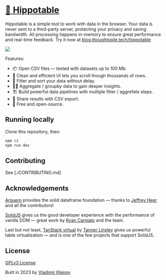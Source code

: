 # [🦛 Hippotable](https://blog.thoughtspile.tech/hippotable/)

Hippotable is a simple tool to work with data in the browser. Your data is never sent to a third-party server, protecting your privacy and saving bandwidth. All processing happens in-memory to ensure great performance and real-time feedback. Try it now at [blog.thoughtspile.tech/hippotable](https://blog.thoughtspile.tech/hippotable/)

![](./docs/hippotable.png)

Features:

- 📦 Open CSV files — tested with datasets up to 100 Mb.
- 🚀 Clean and efficient UI lets you scroll though thousands of rows.
- 🔎 Filter and sort your data without delay.
- 👩‍🔬 Aggregate / groupby data to gain deeper insights.
- 🏗️ Build powerful data pipelines with multiple filter / aggrefate steps.
- 💾 Share results with CSV export.
- 💯 Free and open-source.

## Running locally

Clone this repository, then:

```sh
npm ci
npm run dev
```

## Contributing

See [./CONTRIBUTING.md]

## Acknowledgements

[Arquero](https://github.com/uwdata/arquero) provides the solid dataframe foundation — thanks to [Jeffrey Heer](https://twitter.com/jeffrey_heer) and all the contributors!

[SolidJS](https://github.com/solidjs/solid/) gives us the good developer experience with the performance of vanilla DOM — great work by [Ryan Carniato](https://twitter.com/RyanCarniato) and the team.

Last but not least, [TanStack virtual](https://github.com/TanStack/virtual) by [Tanner Linsley](https://twitter.com/tannerlinsley) gives us powerful table virtualization — and is one of the few projects that support SolidJS.

## License

[GPLv3 License](./LICENSE)

Built in 2023 by [Vladimir Klepov](https://blog.thoughtspile.tech/)